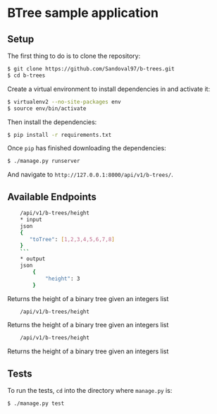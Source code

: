 # BTree sample application

## Setup

The first thing to do is to clone the repository:

```sh
$ git clone https://github.com/Sandoval97/b-trees.git
$ cd b-trees
```

Create a virtual environment to install dependencies in and activate it:

```sh
$ virtualenv2 --no-site-packages env
$ source env/bin/activate
```

Then install the dependencies:

```sh
$ pip install -r requirements.txt
```

Once `pip` has finished downloading the dependencies:
```sh
$ ./manage.py runserver
```
And navigate to `http://127.0.0.1:8000/api/v1/b-trees/`.

## Available Endpoints

```sh
    /api/v1/b-trees/height
    * input
    json
    {
       "toTree": [1,2,3,4,5,6,7,8]
    }
    ```
    * output
    json
        {
            "height": 3
        }
```
Returns the height of a binary tree given an integers list

```sh
    /api/v1/b-trees/height
```
Returns the height of a binary tree given an integers list

```sh
    /api/v1/b-trees/height
```
Returns the height of a binary tree given an integers list
## Tests

To run the tests, `cd` into the directory where `manage.py` is:
```sh
$ ./manage.py test